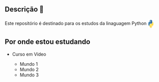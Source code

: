 ## Descrição 📝
<p>Este repositório é destinado para os estudos da linaguagem Python
<img align="center" alt="Natan-Python" height="30" width="20" src="https://raw.githubusercontent.com/devicons/devicon/master/icons/python/python-original.svg">
<p>

 
## Por onde estou estudando
<ul>
 <li>Curso em Vídeo</li>
 <ul>
  <li>Mundo 1</li>
  <li>Mundo 2</li>
  <li>Mundo 3</li>
 </ul>
</ul>
